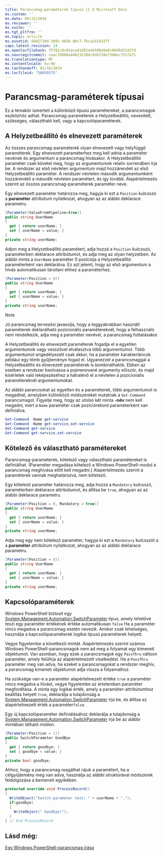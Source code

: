 ```yaml
---
title: Parancsmag-paraméterek típusú |} A Microsoft Docs
ms.custom: ''
ms.date: 09/13/2016
ms.reviewer: ''
ms.suite: ''
ms.tgt_pltfrm: ''
ms.topic: article
ms.assetid: 6602730d-3892-4656-80c7-7bca2d14337f
caps.latest.revision: 14
ms.openlocfilehash: f5781c0c03aca41d01a44598a9a8c00d6d21d2fd
ms.sourcegitcommit: caac7d098a448232304c9d6728e7340ec7517a71
ms.translationtype: MT
ms.contentlocale: hu-HU
ms.lasthandoff: 03/16/2019
ms.locfileid: "58059575"
---
```

# <a name="types-of-cmdlet-parameters"></a>Parancsmag-paraméterek típusai

Ez a témakör ismerteti a különböző típusú paramétereket, a parancsmagok eszközhöz adhat. Parancsmag-paraméterek a Helyzetbeállító, nevesített, szükséges, választható kell, vagy a kapcsolóparaméterek.

## <a name="positional-and-named-parameters"></a>A Helyzetbeállító és elnevezett paraméterek

Az összes parancsmag-paraméterek olyan elnevezett vagy helyfüggő paraméterek. Egy elnevezett paraméterhez meg kell adnia a paraméter nevének és argumentum a parancsmag hívásakor. A Helyzetbeállító paraméter csak követel meg, hogy az argumentumok relatív sorrendben írja be. A rendszer az első névtelen argumentum majd hozzárendeli az első Helyzetbeállító paraméter. A rendszer névtelen második argumentumként hozzárendeli a második névtelen paramétert, és így tovább. Alapértelmezés szerint az összes parancsmag-paraméterek paraméter neve.

Egy elnevezett paraméter határozza meg, hagyja ki ezt a `Position` kulcsszó a **paraméter** attribútum nyilatkozat, ahogyan az az alábbi deklarace parametru.

```csharp
[Parameter(ValueFromPipeline=true)]
public string UserName
{
  get { return userName; }
  set { userName = value; }
}
private string userName;
```

Adjon meg a Helyzetbeállító paramétert, adja hozzá a `Position` kulcsszó, paraméterben deklarace attribútumot, és adja meg az olyan helyzetben. Az alábbi minta a `UserName` paraméter 0 pozíciója a Helyzetbeállító paraméterként van deklarálva. Ez azt jelenti, hogy az első argumentum a hívás automatikusan társítani ehhez a paraméterhez.

```csharp
[Parameter(Position = 0)]
public string UserName
{
  get { return userName; }
  set { userName = value; }
}
private string userName;
```

> [!NOTE]
> Jó parancsmag tervezési javasolja, hogy a leggyakrabban használt paraméterek deklarálható pozicionális paramétereknél, hogy a felhasználó nem rendelkezik, adja meg a paraméter nevével, a parancsmag futtatásakor.

A Helyzetbeállító és elnevezett paraméterek fogadja el a egyetlen argumentumok vagy vesszővel elválasztva több argumentumot. Több argumentumot engedélyezett csak akkor, ha a paraméter karakterláncok például egy tömb gyűjteménye fogad el. Ugyanezzel a parancsmaggal a Helyzetbeállító és elnevezett paraméterek is kombinálhatók. Ebben az esetben a rendszer beolvassa a pojmenované argumenty először, és majd kísérletek való leképezéséhez a hátralévő el a névtelen a pozicionális paramétereknél argumentumokat.

Az alábbi parancsokat az egyetlen és a paraméterek, több argumentumot is megadhat, amelyben különböző módszereket mutatnak a `Get-Command` parancsmagot. Figyelje meg, hogy az utolsó két minta **-név** nem kell megadni, mert a `Name` paraméter csak pozíciórekord paraméterként van definiálva.

```powershell
Get-Command -Name get-service
Get-Command -Name get-service,set-service
Get-Command get-service
Get-Command get-service,set-service
```

## <a name="mandatory-and-optional-parameters"></a>Kötelező és választható paramétereket

Parancsmag-paraméterek, kötelező vagy választható paramétereket is definiálhat. (Paraméter megadása kötelező a Windows PowerShell-modul a parancsmag meghívása előtt kell megadni.)  Alapértelmezés szerint a paraméterek vannak meghatározva, nem kötelező.

Egy kötelező paraméter határozza meg, adja hozzá a `Mandatory` kulcsszó, paraméterben deklarace attribútumot, és állítsa be `true`, ahogyan az az alábbi deklarace parametru.

```csharp
[Parameter(Position = 0, Mandatory = true)]
public string UserName
{
  get { return userName; }
  set { userName = value; }
}
private string userName;
```

Adja meg egy nem kötelező paraméter, hagyja ki ezt a `Mandatory` kulcsszót a a **paraméter** attribútum nyilatkozat, ahogyan az az alábbi deklarace parametru.

```csharp
[Parameter(Position = 0)]
public string UserName
{
  get { return userName; }
  set { userName = value; }
}
private string userName;
```

## <a name="switch-parameters"></a>Kapcsolóparaméterek

Windows PowerShell biztosít egy [System.Management.Automation.SwitchParameter](/dotnet/api/System.Management.Automation.SwitchParameter) típus, amely lehetővé teszi egy paraméter értékének értéke automatikusan `false` Ha a paraméter nincs megadva a parancsmag esetén nevezik. Amikor csak lehetséges, használja a kapcsolóparaméterek logikai típusú paraméterek helyett.

Vegye figyelembe a következő mintát. Alapértelmezés szerint számos Windows PowerShell-parancsmagok nem ad meg a folyamat egy kimeneti objektumot. Van azonban, hogy ezek a parancsmagok egy `PassThru` váltson paraméter, amely felülírja az alapértelmezett viselkedést. Ha a `PassThru` paraméter meg van adva, ha ezeket a parancsmagokat a rendszer meghív, a parancsmag kimeneti objektumot adja vissza a folyamathoz.

Ha szüksége van-e a paraméter alapértelmezett értéke `true` a paraméter nincs megadva a hívást, vegye figyelembe az értelemben paraméter megfordítása. A minta egy logikai érték, amely a paraméter-attribútumhoz beállítás helyett `true`, deklarálja a tulajdonság a [System.Management.Automation.SwitchParameter](/dotnet/api/System.Management.Automation.SwitchParameter) írja be, és állítsa az alapértelmezett érték a paraméter`false`.

Egy új kapcsolóparaméter definiálásához deklarálja a tulajdonság a [System.Management.Automation.SwitchParameter](/dotnet/api/System.Management.Automation.SwitchParameter) írja be az alábbi mintában látható módon.

```csharp
[Parameter(Position = 1)]
public SwitchParameter GoodBye
{
  get { return goodbye; }
  set { goodbye = value; }
}
private bool goodbye;
```

Ahhoz, hogy a parancsmag reagálhat rájuk a paramétert, ha a célgyűjtemény meg van adva, használja az alábbi struktúrával módszerek feldolgozása a bemeneti egyikében.

```csharp
protected override void ProcessRecord()
{
  WriteObject("Switch parameter test: " + userName + ".");
  if(goodbye)
  {
    WriteObject(" Goodbye!");
  }
} // End ProcessRecord
```

## <a name="see-also"></a>Lásd még:

[Egy Windows PowerShell-parancsmag írása](./writing-a-windows-powershell-cmdlet.md)
